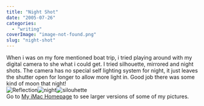 ```yaml
---
title: "Night Shot"
date: "2005-07-26"
categories: 
  - "writing"
coverImage: "image-not-found.png"
slug: "night-shot"
---
```


When i was on my fore mentioned boat trip, i tried playing around with my digital camera to she what i could get. I tried silhouette, mirrored and night shots. The camera has no special self lighting system for night, it just leaves the shutter open for longer to allow more light in. Good job there was some kind of moon that night!  
![Reflection](/images/glasses.jpg-thumb_140_105.jpg)![night](/images/night.jpg-thumb_140_105.jpg)![silouhette](/images/rutdark.jpg-thumb_140_105.jpg)  
Go to [My iMac Homepage](http://homepage.mac.com/seanchamberlin/Menu4.html) to see larger versions of some of my pictures.
